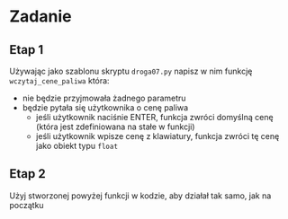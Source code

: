 # Zadanie

## Etap 1
Używając jako szablonu skryptu `droga07.py` napisz w nim funkcję `wczytaj_cene_paliwa` która:
- nie będzie przyjmowała żadnego parametru
- będzie pytała się użytkownika o cenę paliwa
  - jeśli użytkownik naciśnie ENTER, funkcja zwróci domyślną cenę (która jest zdefiniowana na stałe w funkcji)
  - jeśli użytkownik wpisze cenę z klawiatury, funkcja zwróci tę cenę jako obiekt typu `float`

## Etap 2
Użyj stworzonej powyżej funkcji w kodzie, aby działał tak samo, jak na początku
